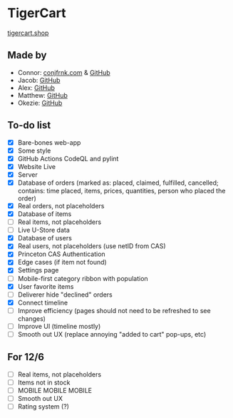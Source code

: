 # TigerCart

[tigercart.shop](https://tigercart.shop)

## Made by

- Connor: [conjfrnk.com](https://conjfrnk.com) & [GitHub](https://github.com/conjfrnk)
- Jacob: [GitHub](https://github.com/jacobdavis3)
- Alex: [GitHub](https://github.com/AlexDelistathis)
- Matthew: [GitHub](https://github.com/mattzhang80)
- Okezie: [GitHub](https://github.com/oaken-one)

## To-do list

- [X] Bare-bones web-app
- [X] Some style
- [X] GitHub Actions CodeQL and pylint
- [X] Website Live
- [X] Server
- [X] Database of orders (marked as: placed, claimed, fulfilled, cancelled; contains: time placed, items, prices, quantities, person who placed the order)
- [X] Real orders, not placeholders
- [X] Database of items
- [ ] Real items, not placeholders
- [ ] Live U-Store data
- [X] Database of users
- [X] Real users, not placeholders (use netID from CAS)
- [X] Princeton CAS Authentication
- [X] Edge cases (if item not found)
- [X] Settings page
- [ ] Mobile-first category ribbon with population
- [X] User favorite items
- [ ] Deliverer hide "declined" orders
- [X] Connect timeline
- [ ] Improve efficiency (pages should not need to be refreshed to see changes)
- [ ] Improve UI (timeline mostly)
- [ ] Smooth out UX (replace annoying "added to cart" pop-ups, etc)

## For 12/6
- [ ] Real items, not placeholders
- [ ] Items not in stock
- [ ] MOBILE MOBILE MOBILE
- [ ] Smooth out UX
- [ ] Rating system (?)
